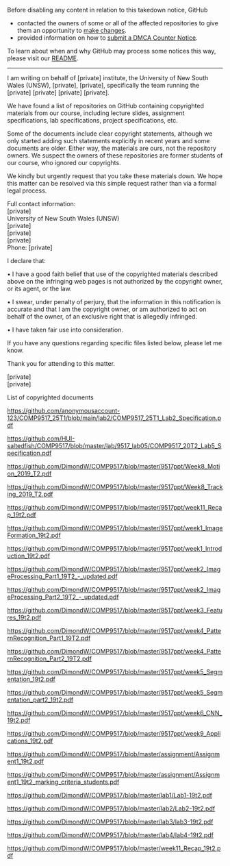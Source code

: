 Before disabling any content in relation to this takedown notice, GitHub
- contacted the owners of some or all of the affected repositories to give them an opportunity to [make changes](https://docs.github.com/en/github/site-policy/dmca-takedown-policy#a-how-does-this-actually-work).
- provided information on how to [submit a DMCA Counter Notice](https://docs.github.com/en/articles/guide-to-submitting-a-dmca-counter-notice).

To learn about when and why GitHub may process some notices this way, please visit our [README](https://github.com/github/dmca/blob/master/README.md#anatomy-of-a-takedown-notice).

---

I am writing on behalf of [private] institute, the University of New South Wales (UNSW), [private], [private], specifically the team running the [private] [private] [private] [private].


We have found a list of repositories on GitHub containing copyrighted materials from our course, including lecture slides, assignment specifications, lab specifications, project specifications, etc.


Some of the documents include clear copyright statements, although we only started adding such statements explicitly in recent years and some documents are older. Either way, the materials are ours, not the repository owners. We suspect the owners of these repositories are former students of our course, who ignored our copyrights.


We kindly but urgently request that you take these materials down. We hope this matter can be resolved via this simple request rather than via a formal legal process.


Full contact information:  
[private]  
University of New South Wales (UNSW)  
[private]  
[private]  
[private]  
Phone: [private]  


I declare that:

• I have a good faith belief that use of the copyrighted materials described above on the infringing web pages is not authorized by the copyright owner, or its agent, or the law.

• I swear, under penalty of perjury, that the information in this notification is accurate and that I am the copyright owner, or am authorized to act on behalf of the owner, of an exclusive right that is allegedly infringed.

• I have taken fair use into consideration.


If you have any questions regarding specific files listed below, please let me know.


Thank you for attending to this matter.

[private]  
[private]  


List of copyrighted documents


https://github.com/anonymousaccount-123/COMP9517_25T1/blob/main/lab2/COMP9517_25T1_Lab2_Specification.pdf

https://github.com/HUI-saltedfish/COMP9517/blob/master/lab/9517_lab05/COMP9517_20T2_Lab5_Specification.pdf

https://github.com/DimondW/COMP9517/blob/master/9517ppt/Week8_Motion_2019_T2.pdf

https://github.com/DimondW/COMP9517/blob/master/9517ppt/Week8_Tracking_2019_T2.pdf

https://github.com/DimondW/COMP9517/blob/master/9517ppt/week11_Recap_19t2.pdf

https://github.com/DimondW/COMP9517/blob/master/9517ppt/week1_ImageFormation_19t2.pdf

https://github.com/DimondW/COMP9517/blob/master/9517ppt/week1_Introduction_19t2.pdf

https://github.com/DimondW/COMP9517/blob/master/9517ppt/week2_ImageProcessing_Part1_19T2_-_updated.pdf

https://github.com/DimondW/COMP9517/blob/master/9517ppt/week2_ImageProcessing_Part2_19T2_-_updated.pdf

https://github.com/DimondW/COMP9517/blob/master/9517ppt/week3_Features_19t2.pdf

https://github.com/DimondW/COMP9517/blob/master/9517ppt/week4_PatternRecognition_Part1_19T2.pdf

https://github.com/DimondW/COMP9517/blob/master/9517ppt/week4_PatternRecognition_Part2_19T2.pdf

https://github.com/DimondW/COMP9517/blob/master/9517ppt/week5_Segmentation_19t2.pdf

https://github.com/DimondW/COMP9517/blob/master/9517ppt/week5_Segmentation_part2_19t2.pdf

https://github.com/DimondW/COMP9517/blob/master/9517ppt/week6_CNN_19t2.pdf

https://github.com/DimondW/COMP9517/blob/master/9517ppt/week9_Applications_19t2.pdf

https://github.com/DimondW/COMP9517/blob/master/assignment/Assignment1_19t2.pdf

https://github.com/DimondW/COMP9517/blob/master/assignment/Assignment1_19t2_marking_criteria_students.pdf

https://github.com/DimondW/COMP9517/blob/master/lab1/Lab1-19t2.pdf

https://github.com/DimondW/COMP9517/blob/master/lab2/Lab2-19t2.pdf

https://github.com/DimondW/COMP9517/blob/master/lab3/lab3-19t2.pdf

https://github.com/DimondW/COMP9517/blob/master/lab4/lab4-19t2.pdf

https://github.com/DimondW/COMP9517/blob/master/week11_Recap_19t2.pdf
